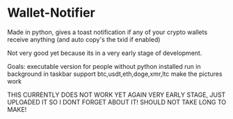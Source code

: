 # Wallet-Notifier
Made in python, gives a toast notification if any of your crypto wallets receive anything (and auto copy's the txid if enabled)

Not very good yet because its in a very early stage of development.

Goals:
  executable version for people without python installed
  run in background in taskbar
  support btc,usdt,eth,doge,xmr,ltc
  make the pictures work

THIS CURRENTLY DOES NOT WORK YET AGAIN VERY EARLY STAGE, JUST UPLOADED IT SO I DONT FORGET ABOUT IT! SHOULD NOT TAKE LONG TO MAKE!
